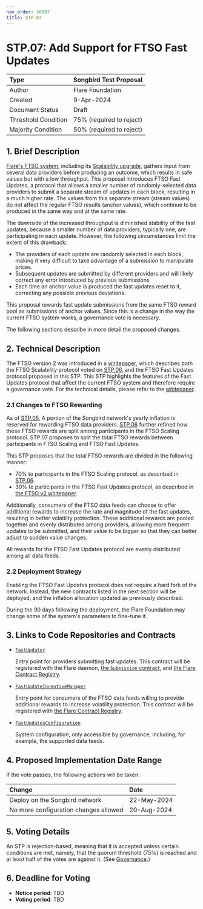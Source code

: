 ```yaml
---
nav_order: 30007
title: STP.07
---
```


# STP.07: Add Support for FTSO Fast Updates

| Type                | Songbird Test Proposal   |
| :------------------ | :----------------------- |
| Author              | Flare Foundation         |
| Created             | 9-Apr-2024               |
| Document Status     | Draft                    |
| Threshold Condition | 75% (required to reject) |
| Majority Condition  | 50% (required to reject) |

## 1. Brief Description

[Flare's FTSO system](https://docs.flare.network/tech/ftso), including its [Scalability upgrade](./STP_6.md), gathers input from several data providers before producing an outcome, which results in safe values but with a low throughput.
This proposal introduces FTSO Fast Updates, a protocol that allows a smaller number of randomly-selected data providers to submit a separate stream of updates in each block, resulting in a much higher rate.
The values from this separate stream (stream values) do not affect the regular FTSO results (anchor values), which continue to be produced in the same way and at the same rate.

The downside of the increased throughput is diminished stability of the fast updates, because a smaller number of data providers, typically one, are participating in each update.
However, the following circumstances limit the extent of this drawback:

* The providers of each update are randomly selected in each block, making it very difficult to take advantage of a submission to manipulate prices.
* Subsequent updates are submitted by different providers and will likely correct any error introduced by previous submissions.
* Each time an anchor value is produced the fast updates reset to it, correcting any possible previous deviations.

This proposal rewards fast update submissions from the same FTSO reward pool as submissions of anchor values.
Since this is a change in the way the current FTSO system works, a governance vote is necessary.

The following sections describe in more detail the proposed changes.

## 2. Technical Description

The FTSO version 2 was introduced in a [whitepaper](https://flare.network/wp-content/uploads/FTSOv2.pdf), which describes both the FTSO Scalability protocol voted on [STP.06](./STP_6.md), and the FTSO Fast Updates protocol proposed in this STP.
This STP highlights the features of the Fast Updates protocol that affect the current FTSO system and therefore require a governance vote.
For the technical details, please refer to the [whitepaper](https://flare.network/wp-content/uploads/FTSOv2.pdf).

### 2.1 Changes to FTSO Rewarding

As of [STP.05](./STP_5.md), A portion of the Songbird network's yearly inflation is reserved for rewarding FTSO data providers.
[STP.06](./STP_6.md) further refined how these FTSO rewards are split among participants in the FTSO Scaling protocol.
STP.07 proposes to split the total FTSO rewards between participants in FTSO Scaling and FTSO Fast Updates.

This STP proposes that the total FTSO rewards are divided in the following manner:

* 70% to participants in the FTSO Scaling protocol, as described in [STP.06](./STP_6.md).
* 30% to participants in the FTSO Fast Updates protocol, as described in [the FTSO v2 whitepaper](https://flare.network/wp-content/uploads/FTSOv2.pdf).

Additionally, consumers of the FTSO data feeds can choose to offer additional rewards to increase the rate and magnitude of the fast updates, resulting in better volatility protection.
These additional rewards are pooled together and evenly distributed among providers, allowing more frequent updates to be submitted, and their value to be bigger so that they can better adjust to sudden value changes.

All rewards for the FTSO Fast Updates protocol are evenly distributed among all data feeds.

### 2.2 Deployment Strategy

Enabling the FTSO Fast Updates protocol does not require a hard fork of the network.
Instead, the new contracts listed in the next section will be deployed, and the inflation allocation updated as previously described.

During the 90 days following the deployment, the Flare Foundation may change some of the system's parameters to fine-tune it.

## 3. Links to Code Repositories and Contracts

* [`FastUpdater`](https://gitlab.com/flarenetwork/flare-smart-contracts-v2/-/blob/fast_updates/contracts/fastUpdates/implementation/FastUpdater.sol?ref_type=heads)

    Entry point for providers submitting fast updates.
    This contract will be registered with the Flare daemon, [the `Submission` contract](./FIP_6.md#211-the-submission-contract), and [the Flare Contract Registry](https://docs.flare.network/dev/getting-started/contract-addresses/#retrieval-from-blockchain).

* [`FastUpdateIncentiveManager`](https://gitlab.com/flarenetwork/flare-smart-contracts-v2/-/blob/fast_updates/contracts/fastUpdates/implementation/FastUpdateIncentiveManager.sol?ref_type=heads)

    Entry point for consumers of the FTSO data feeds willing to provide additional rewards to increase volatility protection.
    This contract will be registered with [the Flare Contract Registry](https://docs.flare.network/dev/getting-started/contract-addresses/#retrieval-from-blockchain).

* [`FastUpdatesConfiguration`](https://gitlab.com/flarenetwork/flare-smart-contracts-v2/-/blob/fast_updates/contracts/fastUpdates/implementation/FastUpdatesConfiguration.sol?ref_type=heads)

    System configuration, only accessible by governance, including, for example, the supported data feeds.

## 4. Proposed Implementation Date Range

If the vote passes, the following actions will be taken:

| Change                                | Date        |
| :------------------------------------ | :---------- |
| Deploy on the Songbird network        | 22-May-2024 |
| No more configuration changes allowed | 20-Aug-2024 |

## 5. Voting Details

An STP is rejection-based, meaning that it is accepted unless certain conditions are met, namely, that the quorum threshold (75%) is reached and at least half of the votes are against it. (See [Governance](https://docs.flare.network/tech/governance/#stps).)

## 6. Deadline for Voting

* **Notice period**: TBD
* **Voting period**: TBD
